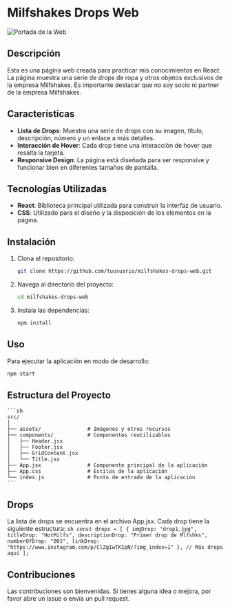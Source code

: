 # Milfshakes Drops Web

![Portada de la Web](ruta/a/la/imagen/portada.jpg)

## Descripción

Esta es una página web creada para practicar mis conocimientos en React. La página muestra una serie de drops de ropa y otros objetos exclusivos de la empresa Milfshakes. Es importante destacar que no soy socio ni partner de la empresa Milfshakes.

## Características

- **Lista de Drops**: Muestra una serie de drops con su imagen, título, descripción, número y un enlace a más detalles.
- **Interacción de Hover**: Cada drop tiene una interacción de hover que resalta la tarjeta.
- **Responsive Design**: La página está diseñada para ser responsive y funcionar bien en diferentes tamaños de pantalla.

## Tecnologías Utilizadas

- **React**: Biblioteca principal utilizada para construir la interfaz de usuario.
- **CSS**: Utilizado para el diseño y la disposición de los elementos en la página.

## Instalación

1. Clona el repositorio:
    ```sh
    git clone https://github.com/tuusuario/milfshakes-drops-web.git
    ```
2. Navega al directorio del proyecto:
    ```sh
    cd milfshakes-drops-web
    ```
3. Instala las dependencias:
    ```sh
    npm install
    ```

## Uso

Para ejecutar la aplicación en modo de desarrollo:
```sh
npm start
```

## Estructura del Proyecto
    ```sh
    src/
    │
    ├── assets/               # Imágenes y otros recursos
    ├── components/           # Componentes reutilizables
    │   ├── Header.jsx
    │   ├── Footer.jsx
    │   ├── GridContent.jsx
    │   └── Title.jsx
    ├── App.jsx               # Componente principal de la aplicación
    ├── App.css               # Estilos de la aplicación
    └── index.js              # Punto de entrada de la aplicación
    ```

## Drops

La lista de drops se encuentra en el archivo App.jsx. Cada drop tiene la siguiente estructura:
    ```sh
    const drops = [
      {
        imgDrop: "drop1.jpg",
        titleDrop: "HotMilfs",
        descriptionDrop: "Primer drop de Mlfshks",
        numberOfDrop: "001",
        linkDrop: "https://www.instagram.com/p/ClZgIwTKIpN/?img_index=1"
      },
      // Más drops aquí
    ];
    ```

## Contribuciones

Las contribuciones son bienvenidas. Si tienes alguna idea o mejora, por favor abre un issue o envía un pull request.
